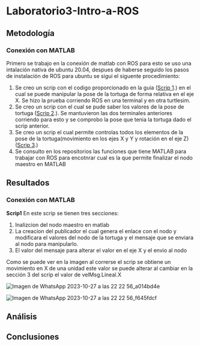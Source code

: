 # Laboratorio3-Intro-a-ROS

## Metodología
### Conexión con MATLAB
Primero se trabajo en la conexión de matlab con ROS para esto se uso una intalación nativa de ubuntu 20.04, despues de haberse seguido los pasos de instalación de ROS para ubuntu se sigui el siguente procedimiento:
1. Se creo un scrip con el codigo proporcionado en la guia ([Scrip 1](https://github.com/anhernadezdu/Laboratorio3-Intro-a-ROS/blob/main/MatlabLab3.m).) en el cual se puede manipular la pose de la tortuga de forma relativa en el eje X. Se hizo la prueba corriendo ROS en una terminal y en otra turtlesim.
2. Se creo un scrip con el cual se pude saber los valores de la pose de tortuga ([Scrip 2](https://github.com/anhernadezdu/Laboratorio3-Intro-a-ROS/blob/main/MatlabLab3_2.m).). Se mantuvieron las dos terminales anteriores corriendo para esto y se comprobo la pose que tenia la tortuga dado el scrip anterior.
3. Se creo un scrip el cual permite controlas todos los elementos de la pose de la tortuga(movimiento en los ejes X y Y y rotación en el eje Z) ([Scrip 3](https://github.com/anhernadezdu/Laboratorio3-Intro-a-ROS/blob/main/MatlabLab3_3.m).)
4. Se consulto en los repositorios las funciones que tiene MATLAB para trabajar con ROS para encotnrar cual es la que permite finalizar el nodo maestro en MATLAB

## Resultados
### Conexión con MATLAB
**Scrip1**
En este scrip se tienen tres secciones:
1. Inalizcion del nodo maestro en matlab
2. La creacion del publicador el cual genera el enlace con el nodo y modificara el valores del nodo de la tortuga y el mensaje que se enviara al nodo para manipularlo.
3. El valor del mensaje para alterar el valor en el eje X y el envio al nodo

Como se puede ver en la imagen al correrse el scrip se obtiene un movimiento en X de una unidad este valor se puede alterar al cambiar en la sección 3 del scrip el valor de velMsg.Lineal.X

![Imagen de WhatsApp 2023-10-27 a las 22 22 56_a014bd4e](https://github.com/anhernadezdu/Laboratorio3-Intro-a-ROS/assets/70998067/d39c09e8-cad2-4300-811b-8542d4b7c9d8)

![Imagen de WhatsApp 2023-10-27 a las 22 22 56_f645fdcf](https://github.com/anhernadezdu/Laboratorio3-Intro-a-ROS/assets/70998067/b8d4b068-24a5-439e-b48b-30643dc4f581)

## Análisis

## Conclusiones
